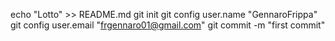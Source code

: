 echo "Lotto" >> README.md
git init
git config user.name "GennaroFrippa"
git config user.email "frgennaro01@gmail.com"
git commit -m "first commit"
